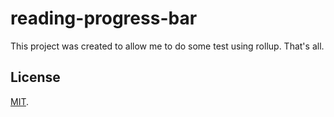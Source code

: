 # reading-progress-bar
This project was created to allow me to do some test using rollup. That's all.


## License
[MIT](LICENSE).
